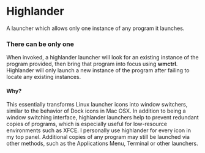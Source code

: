 # Highlander
A launcher which allows only one instance of any program it launches.

### There can be only one
When invoked, a highlander launcher will look for an existing instance of the program provided, then bring that program into focus using **wmctrl**. Highlander will only launch a new instance of the program after failing to locate any existing instances.

#### Why?
This essentially transforms Linux launcher icons into window switchers, similar to the behavior of Dock icons in Mac OSX. In addition to being a window switching interface, highlander launchers help to prevent redundant copies of programs, which is especially useful for low-resource environments such as XFCE. I personally use highlander for every icon in my top panel. Additional copies of any program may still be launched via other methods, such as the Applications Menu, Terminal or other launchers. 
